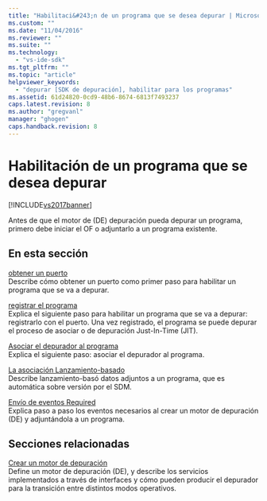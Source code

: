 ```yaml
---
title: "Habilitaci&#243;n de un programa que se desea depurar | Microsoft Docs"
ms.custom: ""
ms.date: "11/04/2016"
ms.reviewer: ""
ms.suite: ""
ms.technology: 
  - "vs-ide-sdk"
ms.tgt_pltfrm: ""
ms.topic: "article"
helpviewer_keywords: 
  - "depurar [SDK de depuración], habilitar para los programas"
ms.assetid: 61d24820-0cd9-48b6-8674-6813f7493237
caps.latest.revision: 8
ms.author: "gregvanl"
manager: "ghogen"
caps.handback.revision: 8
---
```

# Habilitaci&#243;n de un programa que se desea depurar
[!INCLUDE[vs2017banner](../../code-quality/includes/vs2017banner.md)]

Antes de que el motor de \(DE\) depuración pueda depurar un programa, primero debe iniciar el OF o adjuntarlo a un programa existente.  
  
## En esta sección  
 [obtener un puerto](../../extensibility/debugger/getting-a-port.md)  
 Describe cómo obtener un puerto como primer paso para habilitar un programa que se va a depurar.  
  
 [registrar el programa](../../extensibility/debugger/registering-the-program.md)  
 Explica el siguiente paso para habilitar un programa que se va a depurar: registrarlo con el puerto.  Una vez registrado, el programa se puede depurar el proceso de asociar o de depuración Just\-In\-Time \(JIT\).  
  
 [Asociar el depurador al programa](../../extensibility/debugger/attaching-to-the-program.md)  
 Explica el siguiente paso: asociar el depurador al programa.  
  
 [La asociación Lanzamiento\-basado](../../extensibility/debugger/launch-based-attachment.md)  
 Describe lanzamiento\-basó datos adjuntos a un programa, que es automática sobre versión por el SDM.  
  
 [Envío de eventos Required](../../extensibility/debugger/sending-the-required-events.md)  
 Explica paso a paso los eventos necesarios al crear un motor de depuración \(DE\) y adjuntándola a un programa.  
  
## Secciones relacionadas  
 [Crear un motor de depuración](../../extensibility/debugger/creating-a-custom-debug-engine.md)  
 Define un motor de depuración \(DE\), y describe los servicios implementados a través de interfaces y cómo pueden producir el depurador para la transición entre distintos modos operativos.